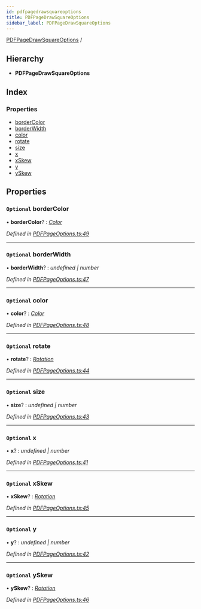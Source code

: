 ```yaml
---
id: pdfpagedrawsquareoptions
title: PDFPageDrawSquareOptions
sidebar_label: PDFPageDrawSquareOptions
---
```


[PDFPageDrawSquareOptions](pdfpagedrawsquareoptions.md) /

## Hierarchy

* **PDFPageDrawSquareOptions**

## Index

### Properties

* [borderColor](pdfpagedrawsquareoptions.md#optional-bordercolor)
* [borderWidth](pdfpagedrawsquareoptions.md#optional-borderwidth)
* [color](pdfpagedrawsquareoptions.md#optional-color)
* [rotate](pdfpagedrawsquareoptions.md#optional-rotate)
* [size](pdfpagedrawsquareoptions.md#optional-size)
* [x](pdfpagedrawsquareoptions.md#optional-x)
* [xSkew](pdfpagedrawsquareoptions.md#optional-xskew)
* [y](pdfpagedrawsquareoptions.md#optional-y)
* [ySkew](pdfpagedrawsquareoptions.md#optional-yskew)

## Properties

### `Optional` borderColor

• **borderColor**? : *[Color](../index.md#color)*

*Defined in [PDFPageOptions.ts:49](https://github.com/Hopding/pdf-lib/blob/17b4036/src/api/PDFPageOptions.ts#L49)*

___

### `Optional` borderWidth

• **borderWidth**? : *undefined | number*

*Defined in [PDFPageOptions.ts:47](https://github.com/Hopding/pdf-lib/blob/17b4036/src/api/PDFPageOptions.ts#L47)*

___

### `Optional` color

• **color**? : *[Color](../index.md#color)*

*Defined in [PDFPageOptions.ts:48](https://github.com/Hopding/pdf-lib/blob/17b4036/src/api/PDFPageOptions.ts#L48)*

___

### `Optional` rotate

• **rotate**? : *[Rotation](../index.md#rotation)*

*Defined in [PDFPageOptions.ts:44](https://github.com/Hopding/pdf-lib/blob/17b4036/src/api/PDFPageOptions.ts#L44)*

___

### `Optional` size

• **size**? : *undefined | number*

*Defined in [PDFPageOptions.ts:43](https://github.com/Hopding/pdf-lib/blob/17b4036/src/api/PDFPageOptions.ts#L43)*

___

### `Optional` x

• **x**? : *undefined | number*

*Defined in [PDFPageOptions.ts:41](https://github.com/Hopding/pdf-lib/blob/17b4036/src/api/PDFPageOptions.ts#L41)*

___

### `Optional` xSkew

• **xSkew**? : *[Rotation](../index.md#rotation)*

*Defined in [PDFPageOptions.ts:45](https://github.com/Hopding/pdf-lib/blob/17b4036/src/api/PDFPageOptions.ts#L45)*

___

### `Optional` y

• **y**? : *undefined | number*

*Defined in [PDFPageOptions.ts:42](https://github.com/Hopding/pdf-lib/blob/17b4036/src/api/PDFPageOptions.ts#L42)*

___

### `Optional` ySkew

• **ySkew**? : *[Rotation](../index.md#rotation)*

*Defined in [PDFPageOptions.ts:46](https://github.com/Hopding/pdf-lib/blob/17b4036/src/api/PDFPageOptions.ts#L46)*